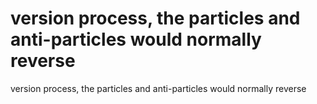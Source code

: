 # version process, the particles and anti-particles would normally reverse

version process, the particles and anti-particles would normally reverse